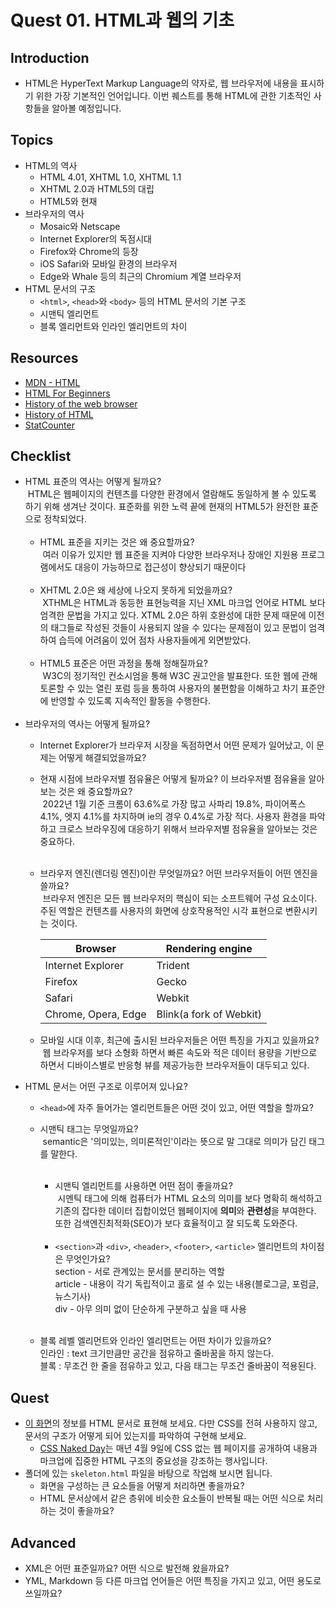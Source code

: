 # Quest 01. HTML과 웹의 기초

## Introduction
* HTML은 HyperText Markup Language의 약자로, 웹 브라우저에 내용을 표시하기 위한 가장 기본적인 언어입니다. 이번 퀘스트를 통해 HTML에 관한 기초적인 사항들을 알아볼 예정입니다.

## Topics
* HTML의 역사
  * HTML 4.01, XHTML 1.0, XHTML 1.1
  * XHTML 2.0과 HTML5의 대립
  * HTML5와 현재
* 브라우저의 역사
  * Mosaic와 Netscape
  * Internet Explorer의 독점시대
  * Firefox와 Chrome의 등장
  * iOS Safari와 모바일 환경의 브라우저
  * Edge와 Whale 등의 최근의 Chromium 계열 브라우저
* HTML 문서의 구조
  * `<html>`, `<head>`와 `<body>` 등의 HTML 문서의 기본 구조
  * 시맨틱 엘리먼트
  * 블록 엘리먼트와 인라인 엘리먼트의 차이

## Resources
* [MDN - HTML](https://developer.mozilla.org/ko/docs/Web/HTML)
* [HTML For Beginners](https://html.com/)
* [History of the web browser](https://en.wikipedia.org/wiki/History_of_the_web_browser)
* [History of HTML](https://en.wikipedia.org/wiki/HTML)
* [StatCounter](https://gs.statcounter.com/)

## Checklist
* HTML 표준의 역사는 어떻게 될까요?<br/>
&nbsp;HTML은 웹페이지의 컨텐츠를 다양한 환경에서 열람해도 동일하게 볼 수 있도록 하기 위해 생겨난 것이다. 표준화를 위한 노력 끝에 현재의 HTML5가 완전한 표준으로 정착되었다.<br/><br/>
  * HTML 표준을 지키는 것은 왜 중요할까요?<br/>
  &nbsp;여러 이유가 있지만 웹 표준을 지켜야 다양한 브라우저나 장애인 지원용 프로그램에서도 대응이 가능하므로 접근성이 향상되기 때문이다<br/><br/>
  * XHTML 2.0은 왜 세상에 나오지 못하게 되었을까요?<br/>
  &nbsp;XTHML은 HTML과 동등한 표현능력을 지닌 XML 마크업 언어로 HTML 보다 엄격한 문법을 가지고 있다. XTML 2.0은 하위 호완성에 대한 문제 때문에 이전의 태그들로 작성된 것들이 사용되지 않을 수 있다는 문제점이 있고 문법이 엄격하여 습득에 어려움이 있어 점차 사용자들에게 외면받았다.<br/><br/>
  * HTML5 표준은 어떤 과정을 통해 정해질까요?<br/>
  &nbsp;W3C의 정기적인 컨소시엄을 통해 W3C 권고안을 발표한다. 또한 웹에 관해 토론할 수 있는 열린 포럼 등을 통하여 사용자의 불편함을 이해하고 차기 표준안에 반영할 수 있도록 지속적인 활동을 수행한다.<br/><br/>
* 브라우저의 역사는 어떻게 될까요?<br/>
  * Internet Explorer가 브라우저 시장을 독점하면서 어떤 문제가 일어났고, 이 문제는 어떻게 해결되었을까요?
  * 현재 시점에 브라우저별 점유율은 어떻게 될까요? 이 브라우저별 점유율을 알아보는 것은 왜 중요할까요?<br/>
  &nbsp;2022년 1월 기준 크롬이 63.6%로 가장 많고 사파리 19.8%, 파이어폭스 4.1%, 엣지 4.1%를 차지하며 ie의 경우 0.4%로 가장 적다. 사용자 환경을 파악하고 크로스 브라우징에 대응하기 위해서 브라우저별 점유율을 알아보는 것은 중요하다.<br/><br/>
  * 브라우저 엔진(렌더링 엔진)이란 무엇일까요? 어떤 브라우저들이 어떤 엔진을 쓸까요?<br/>
  &nbsp;브라우저 엔진은 모든 웹 브라우저의 핵심이 되는 소프트웨어 구성 요소이다. 주된 역할은 컨텐츠를 사용자의 화면에 상호작용적인 시각 표현으로 변환시키는 것이다.

      |Browser|Rendering engine|
      |---|---|
      |Internet Explorer|Trident|
      |Firefox|Gecko|
      |Safari|Webkit|
      |Chrome, Opera, Edge|Blink(a fork of Webkit)|

  * 모바일 시대 이후, 최근에 출시된 브라우저들은 어떤 특징을 가지고 있을까요?<br/>
  &nbsp;웹 브라우저를 보다 소형화 하면서 빠른 속도와 적은 데이터 용량을 기반으로 하면서 디바이스별로 반응형 뷰를 제공가능한 브라우저들이 대두되고 있다. 
* HTML 문서는 어떤 구조로 이루어져 있나요?
  * `<head>`에 자주 들어가는 엘리먼트들은 어떤 것이 있고, 어떤 역할을 할까요?
  * 시맨틱 태그는 무엇일까요?<br/>
   &nbsp;semantic은 '의미있는, 의미론적인'이라는 뜻으로 말 그대로 의미가 담긴 태그를 말한다.<br/><br/>
    * 시맨틱 엘리먼트를 사용하면 어떤 점이 좋을까요?<br/>
    &nbsp;시멘틱 태그에 의해 컴퓨터가 HTML 요소의 의미를 보다 명확히 해석하고 기존의 잡다한 데이터 집합이었던 웹페이지에 <strong>의미</strong>와 <strong>관련성</strong>을 부여한다. 또한 검색엔진최적화(SEO)가 보다 효율적이고 잘 되도록 도와준다.<br/><br/>
    * `<section>`과 `<div>`, `<header>`, `<footer>`, `<article>` 엘리먼트의 차이점은 무엇인가요?<br/>
    section - 서로 관계있는 문서를 분리하는 역할<br/>
    article - 내용이 각기 독립적이고 홀로 설 수 있는 내용(블로그글, 포럼글,뉴스기사)<br/>
    div - 아무 의미 없이 단순하게 구분하고 싶을 때 사용<br/><br/>

  * 블록 레벨 엘리먼트와 인라인 엘리먼트는 어떤 차이가 있을까요?<br/>
  인라인 : text 크기만큼만 공간을 점유하고 줄바꿈을 하지 않는다.<br/>
  블록 : 무조건 한 줄을 점유하고 있고, 다음 태그는 무조건 줄바꿈이 적용된다.<br/>

## Quest
* [이 화면](screen.png)의 정보를 HTML 문서로 표현해 보세요. 다만 CSS를 전혀 사용하지 않고, 문서의 구조가 어떻게 되어 있는지를 파악하여 구현해 보세요.
  * [CSS Naked Day](https://css-naked-day.github.io/)는 매년 4월 9일에 CSS 없는 웹 페이지를 공개하여 내용과 마크업에 집중한 HTML 구조의 중요성을 강조하는 행사입니다.
* 폴더에 있는 `skeleton.html` 파일을 바탕으로 작업해 보시면 됩니다.
  * 화면을 구성하는 큰 요소들을 어떻게 처리하면 좋을까요?
  * HTML 문서상에서 같은 층위에 비슷한 요소들이 반복될 때는 어떤 식으로 처리하는 것이 좋을까요?

## Advanced
* XML은 어떤 표준일까요? 어떤 식으로 발전해 왔을까요?
* YML, Markdown 등 다른 마크업 언어들은 어떤 특징을 가지고 있고, 어떤 용도로 쓰일까요?
